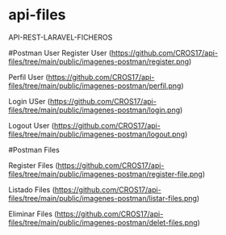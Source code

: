 # api-files
 API-REST-LARAVEL-FICHEROS


 #Postman User
 Register User
(https://github.com/CROS17/api-files/tree/main/public/imagenes-postman/register.png)

Perfil User
(https://github.com/CROS17/api-files/tree/main/public/imagenes-postman/perfil.png)

Login USer
(https://github.com/CROS17/api-files/tree/main/public/imagenes-postman/login.png)

Logout User
(https://github.com/CROS17/api-files/tree/main/public/imagenes-postman/logout.png)

 #Postman Files

 Register Files
(https://github.com/CROS17/api-files/tree/main/public/imagenes-postman/register-file.png)

 Listado Files
(https://github.com/CROS17/api-files/tree/main/public/imagenes-postman/listar-files.png)

 Eliminar Files
(https://github.com/CROS17/api-files/tree/main/public/imagenes-postman/delet-files.png)


<!-- linkendin  -->
<!-- https://www.linkedin.com/in/rolando-orejuela-sosa/ -->